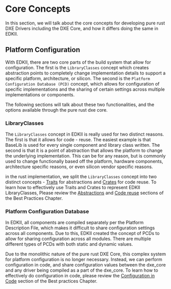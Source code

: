 # Core Concepts

In this section, we will talk about the core concepts for developing pure rust DXE Drivers
including the DXE Core, and how it differs doing the same in EDKII.

## Platform Configuration

With EDKII, there are two core parts of the build system that allow for configuration. The first
is the `LibraryClasses` concept which creates abstraction points to completely change
implementation details to support a specific platform, architecture, or silicon. The second is the
`Platform Configuration Database (PCD)` concept, which allows for configuration of specific
implementations and the sharing of certain settings across multiple implementations or components.

The following sections will talk about these two functionalities, and the options available through
the pure rust dxe core.

### LibraryClasses

The `LibraryClasses` concept in EDKII is really used for two distinct reasons. The first is that it
allows for code - reuse. The easiest example is that BaseLib is used for every single component and
library class written. The second is that it is a point of abstraction that allows the platform to
change the underlying implementation. This can be for any reason, but is commonly used to change
functionally based off the platform, hardware components, architecture specific reasons, or even
silicon vendor specific reasons.

in the rust implementation, we split the `LibraryClasses` concept into two distinct concepts -
[Traits](https://blog.rust-lang.org/2015/05/11/traits.html) for abstractions and [Crates](https://doc.rust-lang.org/book/ch07-01-packages-and-crates.html)
for code reuse. To learn how to effectively use Traits and Crates to represent EDKII
LibraryClasses, Please review the [Abstractions](dev/abstractions.md) and [Code reuse](dev/reuse.md)
sections of the Best Practices Chapter.

### Platform Configuration Database

In EDKII, all components are compiled separately per the Platform Description File, which makes it
difficult to share configuration settings across all components. Due to this, EDKII created the
concept of PCDs to allow for sharing configuration across all modules. There are multiple different
types of PCDs with both static and dynamic values.

Due to the monolithic nature of the pure rust DXE Core, this complex system for platform
configuration is no longer necessary. Instead, we can perform configuration in code, and share
configuration values between the dxe_core and any driver being compiled as a part of the dxe_core.
To learn how to effectively do configuration in code, please review the [Configuration in Code](dev/principles/config.md)
section of the Best practices Chapter.
